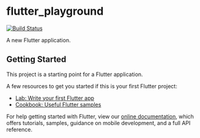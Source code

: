 # flutter_playground

[![Build Status](https://travis-ci.com/DEcSENT/flutter_playground.svg?token=BxzJYzB53mJbekBNYwfZ&branch=master)](https://travis-ci.com/DEcSENT/flutter_playground)

A new Flutter application.

## Getting Started

This project is a starting point for a Flutter application.

A few resources to get you started if this is your first Flutter project:

- [Lab: Write your first Flutter app](https://flutter.io/docs/get-started/codelab)
- [Cookbook: Useful Flutter samples](https://flutter.io/docs/cookbook)

For help getting started with Flutter, view our 
[online documentation](https://flutter.io/docs), which offers tutorials, 
samples, guidance on mobile development, and a full API reference.
